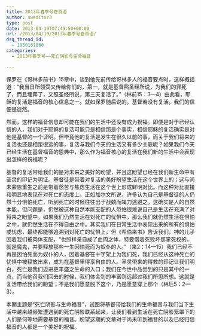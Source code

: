 ```yaml
---
title: 2013年春季号卷首语
author: sweditor3
type: post
date: 2013-04-19T07:49:50+00:00
url: /2013/04/19/2013年春季号卷首语/
dsq_thread_id:
  - 1950161860
categories:
  - 2013年春季号——死亡阴影与生命福音

---
```

保罗在《哥林多前书》15章中，谈到他先前传给哥林多人的福音要点时，这样概括道：“我当日所领受又传给你们的，第一，就是基督照圣经所说，为我们的罪死了，而且埋葬了，又照圣经所说，第三天复活了。”（林前15：3—4）由此看，耶稣的复活是福音的核心信息之一。就如保罗随后说的，基督若没有复活，我们的信便是徒然。

然而，这样的福音信息却可能在我们的生活中还没有成为祝福。即便是对于已经认信的人，我们对于耶稣的复活可能只是相信那是个事实，相信耶稣的复活确实是对他是基督的一个证明。但毕竟他的复活是发生在很久以前的事，而关于我们将来的复活也还是相距很远的事，复活与我们今天的生活又有多少关联呢？如果我们今天已经生活在基督福音的恩典中，那么作为福音核心的复活在我们新的生活中会表现出怎样的祝福呢？

基督的复活带给我们的是对未来之美好的盼望，并且这盼望已经在我们新生命中有圣灵的印记为明证。基督徒是带着对复活的美好盼望生活在这个世界上的；这与尚未蒙恩重生之前是带着愁苦与焦虑生活在这个世上形成鲜明对比。而这种对比直接和明显地表现在对死亡的态度上。正如加尔文所说，许多认为自己是基督徒的人仍然十分惧怕死亡，听到死亡的时候往往出于战兢而竭力逃避之。这确实是人的自然本能，但问题是，仍然被这种自然本能支配的人恐怕很难说自己是生活在充满了对将来之盼望中。如果我们仍然生活在对死亡的忧惧中，那么我们就仍然生活在惧怕之中，就仍然生活在不得自由之中。其实我们在日常生活中表现出来的所有的惧怕或忧虑，最终都能够追溯到对死亡的忧惧上。但《希伯来书》告诉我们，神的儿子因着我们被肉体支配，“也照样亲自成了血肉之体，特要借着死败坏那掌死权的，就是魔鬼，并要释放那些一生因怕死而为奴仆的人。”（来2：14—15）我们已经不再是因怕死而为奴仆的人，因着基督在十字架上为我们死，我们已经从这种死亡的忧惧中被释放出来，成为在基督里得享自由的人。圣灵带来的得救的印记让我们明白，死亡是我们迈进更丰盛之生命的入口；我们在今世中品尝到的只是其中的一点，而当他召我们回去的时候，我们体会到的丰富则远超过我们所思所想。这就是复活带给我们的盼望；不是我们愿意脱下这个，乃是愿意穿上那个（林后5：2—3）。

本期主题是“死亡阴影与生命福音”，试图将基督带给我们的生命福音与我们当下生活中越来越频繁遭遇到的死亡阴影联系起来，让我们看到生活在死亡阴影笼罩下的人们是何等地需要基督的福音。盼望这期的文章对于尚未听到福音的以及已经归信福音的人都是一个美好的祝福。